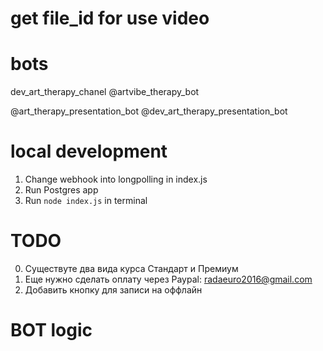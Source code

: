 # get file_id for use video

# bots
dev_art_therapy_chanel
@artvibe_therapy_bot

@art_therapy_presentation_bot
@dev_art_therapy_presentation_bot

# local development
1. Change webhook into longpolling in index.js
1. Run Postgres app
2. Run <code>node index.js</code> in terminal

# TODO

0. Существуте два вида курса Стандарт и Премиум
1. Еще нужно сделать оплату через Paypal: radaeuro2016@gmail.com
2. Добавить кнопку для записи на оффлайн

# BOT logic
